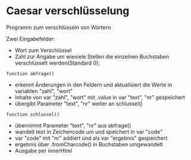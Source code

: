 # Caesar verschlüsselung 

Programm zum verschlüsseln von Wörtern

Zwei Eingabefelder:
- Wort zum Verschlüssel
- Zahl zur Angabe um wieviele Stellen die einzelnen Buchstaben verschlüsselt werden(Standard 0);

```
function abfrage()
```
- erkennt Änderungen in den Feldern und aktualisiert die Werte in variablen "zahl", "wort"
- inhalte von var "zahl", "wort" mit .value in var "text", "nr" gespeichert
- übergibt Parameter "text", "nr" weiter an schlussel()

```
function schlussel()
```
- übernimmt Parameter "text", "nr" aus abfrage()
- wandelt text in Zeichencode um und speichert in var "code"
- var "code" mit "nr" addiert und als var "ergebnis" gespeichert
- ergebnis über .fromCharcode() in Buchstaben umgewandelt
- Ausgabe per innerHtml